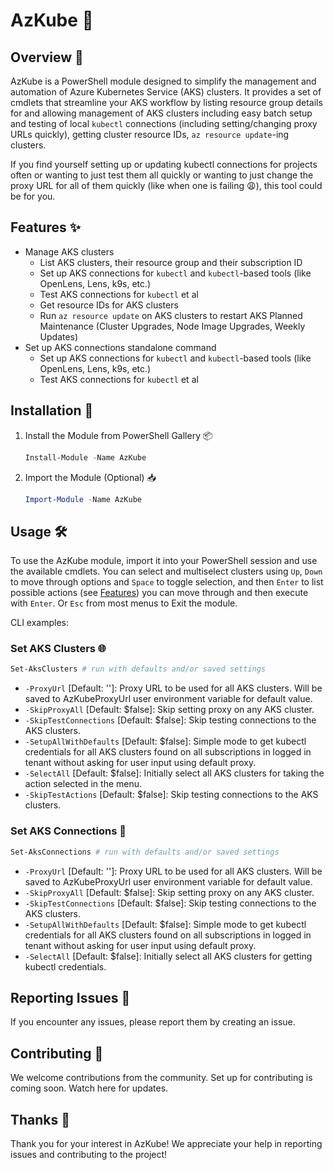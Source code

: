 # AzKube 🚀

## Overview 📖
AzKube is a PowerShell module designed to simplify the management and automation of Azure Kubernetes Service (AKS) clusters. It provides a set of cmdlets that streamline your AKS workflow by listing resource group details for and allowing management of AKS clusters including easy batch setup and testing of local `kubectl` connections (including setting/changing proxy URLs quickly), getting cluster resource IDs, `az resource update`-ing clusters.

If you find yourself setting up or updating kubectl connections for projects often or wanting to just test them all quickly or wanting to just change the proxy URL for all of them quickly (like when one is failing 😩), this tool could be for you.

## Features ✨
- Manage AKS clusters
  - List AKS clusters, their resource group and their subscription ID
  - Set up AKS connections for `kubectl` and `kubectl`-based tools (like OpenLens, Lens, k9s, etc.)
  - Test AKS connections for `kubectl` et al
  - Get resource IDs for AKS clusters
  - Run `az resource update` on AKS clusters to restart AKS Planned Maintenance (Cluster Upgrades, Node Image Upgrades, Weekly Updates)
- Set up AKS connections standalone command
    - Set up AKS connections for `kubectl` and `kubectl`-based tools (like OpenLens, Lens, k9s, etc.)
    - Test AKS connections for `kubectl` et al

## Installation 🤝
1. Install the Module from PowerShell Gallery 📦
    ```powershell
    Install-Module -Name AzKube
    ```

2. Import the Module (Optional) 📥
    ```powershell
    Import-Module -Name AzKube
    ```
## Usage 🛠️
To use the AzKube module, import it into your PowerShell session and use the available cmdlets. You can select and multiselect clusters using `Up`, `Down` to move through options and `Space` to toggle selection, and then `Enter` to list possible actions (see [Features](#Features)) you can move through and then execute with `Enter`. Or `Esc` from most menus to Exit the module.

CLI examples:

### Set AKS Clusters 🌐
```powershell
Set-AksClusters # run with defaults and/or saved settings
```
- `-ProxyUrl` [Default: '']: Proxy URL to be used for all AKS clusters. Will be saved to AzKubeProxyUrl user environment variable for default value.
- `-SkipProxyAll` [Default: $false]: Skip setting proxy on any AKS cluster.
- `-SkipTestConnections` [Default: $false]: Skip testing connections to the AKS clusters.
- `-SetupAllWithDefaults` [Default: $false]: Simple mode to get kubectl credentials for all AKS clusters found on all subscriptions in logged in tenant without asking for user input using default proxy.
- `-SelectAll` [Default: $false]: Initially select all AKS clusters for taking the action selected in the menu.
- `-SkipTestActions` [Default: $false]: Skip testing connections to the AKS clusters.

### Set AKS Connections 🔗
```powershell
Set-AksConnections # run with defaults and/or saved settings
```
- `-ProxyUrl` [Default: '']: Proxy URL to be used for all AKS clusters. Will be saved to AzKubeProxyUrl user environment variable for default value.
- `-SkipProxyAll` [Default: $false]: Skip setting proxy on any AKS cluster.
- `-SkipTestConnections` [Default: $false]: Skip testing connections to the AKS clusters.
- `-SetupAllWithDefaults` [Default: $false]: Simple mode to get kubectl credentials for all AKS clusters found on all subscriptions in logged in tenant without asking for user input using default proxy.
- `-SelectAll` [Default: $false]: Initially select all AKS clusters for getting kubectl credentials.

## Reporting Issues 🐛
If you encounter any issues, please report them by creating an issue. 
<!-- If you encounter any issues, please report them by creating an issue as described at [ISSUES.md](./docs/ISSUES.md). -->

## Contributing 🤝
We welcome contributions from the community. Set up for contributing is coming soon. Watch here for updates.

## Thanks 🙏
Thank you for your interest in AzKube! We appreciate your help in reporting issues and contributing to the project!
